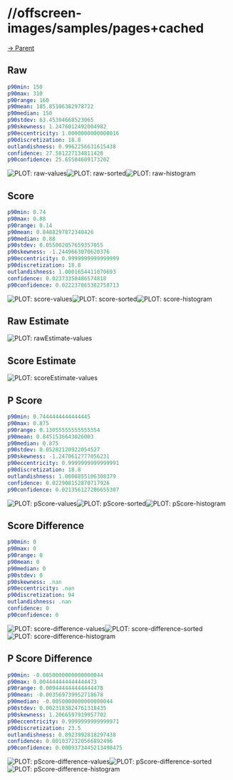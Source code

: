 
# //offscreen-images/samples/pages+cached

[→ Parent](../..)


## Raw


```yaml
p90min: 150
p90max: 310
p90range: 160
p90mean: 185.85106382978722
p90median: 150
p90stdev: 63.45394668523065
p90skewness: 1.2476012492004982
p90eccentricity: 1.0000000000000016
p90discretization: 18.8
outlandishness: 0.9962256631615438
confidence: 27.581227134811428
p90confidence: 25.65504609173202

```

![PLOT: raw-values](./raw/values.svg)![PLOT: raw-sorted](./raw/sorted.svg)![PLOT: raw-histogram](./raw/histogram.svg)
## Score


```yaml
p90min: 0.74
p90max: 0.88
p90range: 0.14
p90mean: 0.8488297872340426
p90median: 0.88
p90stdev: 0.055002057659357055
p90skewness: -1.2449663070620376
p90eccentricity: 0.9999999999999999
p90discretization: 18.8
outlandishness: 1.0001654411070693
confidence: 0.02373350486574818
p90confidence: 0.022237865382758713

```

![PLOT: score-values](./score/values.svg)![PLOT: score-sorted](./score/sorted.svg)![PLOT: score-histogram](./score/histogram.svg)
## Raw Estimate

![PLOT: rawEstimate-values](./rawEstimate/values.svg)
## Score Estimate

![PLOT: scoreEstimate-values](./scoreEstimate/values.svg)
## P Score


```yaml
p90min: 0.7444444444444445
p90max: 0.875
p90range: 0.13055555555555554
p90mean: 0.8451536643026003
p90median: 0.875
p90stdev: 0.05282120922054527
p90skewness: -1.2470612777056231
p90eccentricity: 0.9999999999999991
p90discretization: 18.8
outlandishness: 1.0008855106308379
confidence: 0.022908152870717926
p90confidence: 0.021356127206655307

```

![PLOT: pScore-values](./pScore/values.svg)![PLOT: pScore-sorted](./pScore/sorted.svg)![PLOT: pScore-histogram](./pScore/histogram.svg)
## Score Difference


```yaml
p90min: 0
p90max: 0
p90range: 0
p90mean: 0
p90median: 0
p90stdev: 0
p90skewness: .nan
p90eccentricity: .nan
p90discretization: 94
outlandishness: .nan
confidence: 0
p90confidence: 0

```

![PLOT: score-difference-values](./score-difference/values.svg)![PLOT: score-difference-sorted](./score-difference/sorted.svg)![PLOT: score-difference-histogram](./score-difference/histogram.svg)
## P Score Difference


```yaml
p90min: -0.0050000000000000044
p90max: 0.004444444444444473
p90range: 0.009444444444444478
p90mean: -0.003569739952718678
p90median: -0.0050000000000000044
p90stdev: 0.0023183824761318435
p90skewness: 1.2066597919957702
p90eccentricity: 0.9999999999999971
p90discretization: 23.5
outlandishness: 0.8923992818297438
confidence: 0.0010372320566892496
p90confidence: 0.0009373445213498475

```

![PLOT: pScore-difference-values](./pScore-difference/values.svg)![PLOT: pScore-difference-sorted](./pScore-difference/sorted.svg)![PLOT: pScore-difference-histogram](./pScore-difference/histogram.svg)